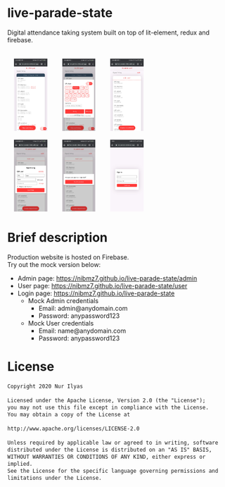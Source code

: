 # live-parade-state
Digital attendance taking system built on top of lit-element, redux and firebase.
<br>
<br>
<br>
<img src="https://raw.githubusercontent.com/nibmz7/portfolio/main/website/assets/live_parade_state/screenshot_1.webp" width="15%" hspace="15"/>
<img src="https://raw.githubusercontent.com/nibmz7/portfolio/main/website/assets/live_parade_state/screenshot_2.webp" width="15%" width="15%" hspace="15"/>
<img src="https://raw.githubusercontent.com/nibmz7/portfolio/main/website/assets/live_parade_state/screenshot_3.webp" width="15%" hspace="15"/>
<br><br>
<img src="https://raw.githubusercontent.com/nibmz7/portfolio/main/website/assets/live_parade_state/screenshot_4.webp" width="15%" hspace="15"/>
<img src="https://raw.githubusercontent.com/nibmz7/portfolio/main/website/assets/live_parade_state/screenshot_5.webp" width="15%" hspace="15"/>
<img src="https://raw.githubusercontent.com/nibmz7/portfolio/main/website/assets/live_parade_state/screenshot_6.webp" width="15%" hspace="15"/>

# Brief description
Production website is hosted on Firebase.   
Try out the mock version below:
- Admin page: https://nibmz7.github.io/live-parade-state/admin
- User page: https://nibmz7.github.io/live-parade-state/user  
- Login page: https://nibmz7.github.io/live-parade-state
  - Mock Admin credentials
    - Email: admin<span>@</span>anydomain.com
    - Password: anypassword123
  - Mock User credentials
    - Email: name<span>@</span>anydomain.com
    - Password: anypassword123
    
# License
```
Copyright 2020 Nur Ilyas

Licensed under the Apache License, Version 2.0 (the "License");
you may not use this file except in compliance with the License.
You may obtain a copy of the License at

http://www.apache.org/licenses/LICENSE-2.0

Unless required by applicable law or agreed to in writing, software
distributed under the License is distributed on an "AS IS" BASIS,
WITHOUT WARRANTIES OR CONDITIONS OF ANY KIND, either express or implied.
See the License for the specific language governing permissions and
limitations under the License.
```
